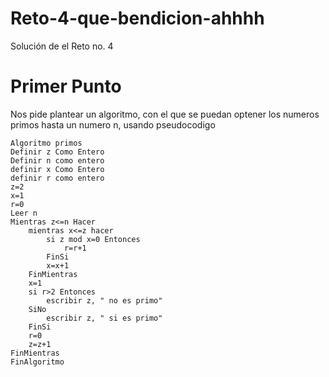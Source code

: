 # Reto-4-que-bendicion-ahhhh
Solución de el Reto no. 4
# Primer Punto
Nos pide plantear un algoritmo, con el que se puedan optener los numeros primos hasta un numero n, usando pseudocodigo

	Algoritmo primos
	Definir z Como Entero
	Definir n como entero 
	definir x Como Entero
	definir r como entero 
	z=2
	x=1
	r=0
	Leer n
	Mientras z<=n Hacer
		mientras x<=z hacer	
			si z mod x=0 Entonces
				r=r+1
			FinSi
			x=x+1
		FinMientras
		x=1
		si r>2 Entonces
			escribir z, " no es primo"
		SiNo
			escribir z, " si es primo"
		FinSi
		r=0
		z=z+1
	FinMientras
	FinAlgoritmo
